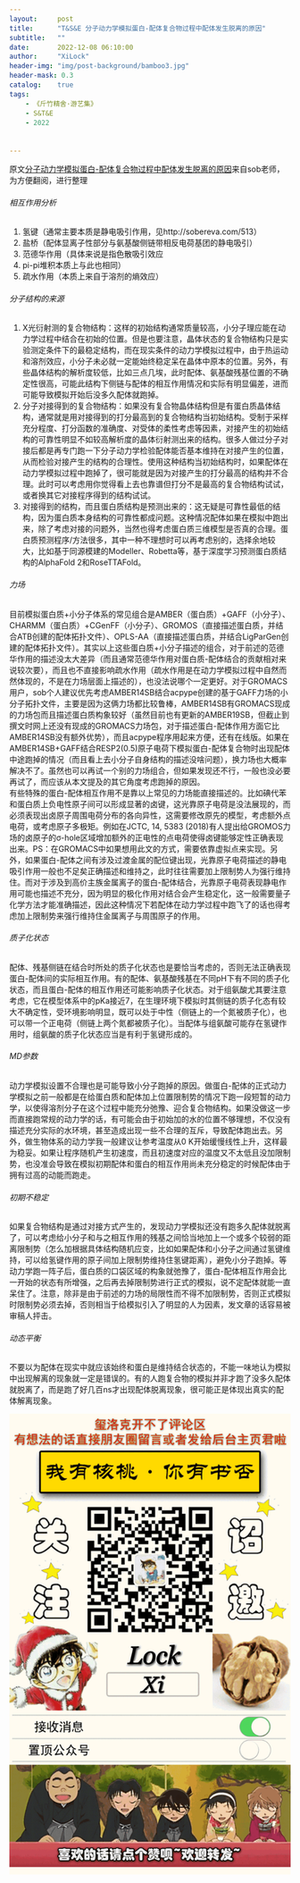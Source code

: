 ```yaml
---
layout:     post
title:      "T&S&E 分子动力学模拟蛋白-配体复合物过程中配体发生脱离的原因"
subtitle:   ""
date:       2022-12-08 06:10:00
author:     "XiLock"
header-img: "img/post-background/bamboo3.jpg"
header-mask: 0.3
catalog:    true
tags:
    - 《斤竹精舍·游艺集》
    - S&T&E
    - 2022


---
```


原文[分子动力学模拟蛋白-配体复合物过程中配体发生脱离的原因](http://sobereva.com/632)来自sob老师，为方便翻阅，进行整理


###### 相互作用分析
1. 氢键（通常主要本质是静电吸引作用，见http://sobereva.com/513）
1. 盐桥（配体显离子性部分与氨基酸侧链带相反电荷基团的静电吸引）
1. 范德华作用（具体来说是指色散吸引效应
1. pi-pi堆积本质上与此也相同）
1. 疏水作用（本质上来自于溶剂的熵效应）
###### 分子结构的来源
1. X光衍射测的复合物结构：这样的初始结构通常质量较高，小分子理应能在动力学过程中结合在初始的位置。但是也要注意，晶体状态的复合物结构只是实验测定条件下的最稳定结构，而在现实条件的动力学模拟过程中，由于热运动和溶剂效应，小分子未必就一定能始终稳定呆在晶体中原本的位置。另外，有些晶体结构的解析度较低，比如三点几埃，此时配体、氨基酸残基位置的不确定性很高，可能此结构下侧链与配体的相互作用情况和实际有明显偏差，进而可能导致模拟开始后没多久配体就跑掉。
1. 分子对接得到的复合物结构：如果没有复合物晶体结构但是有蛋白质晶体结构，通常就是用对接得到的打分最高到的复合物结构当初始结构。受制于采样充分程度、打分函数的准确度、对受体的柔性考虑等因素，对接产生的初始结构的可靠性明显不如较高解析度的晶体衍射测出来的结构。很多人做过分子对接后都是再专门跑一下分子动力学检验配体能否基本维持在对接产生的位置，从而检验对接产生的结构的合理性。使用这种结构当初始结构时，如果配体在动力学模拟过程中跑掉了，很可能就是因为对接产生的打分最高的结构并不合理。此时可以考虑用你觉得看上去也靠谱但打分不是最高的复合物结构试试，或者换其它对接程序得到的结构试试。
1. 对接得到的结构，而且蛋白质结构是预测出来的：这无疑是可靠性最低的结构，因为蛋白质本身结构的可靠性都成问题。这种情况配体如果在模拟中跑出来，除了考虑对接的问题外，当然也得考虑蛋白质三维模型是否真的合理。蛋白质预测程序/方法很多，其中一种不理想时可以再考虑别的，选择余地较大，比如基于同源模建的Modeller、Robetta等，基于深度学习预测蛋白质结构的AlphaFold 2和RoseTTAFold。
###### 力场
目前模拟蛋白质+小分子体系的常见组合是AMBER（蛋白质）+GAFF（小分子）、CHARMM（蛋白质）+CGenFF（小分子）、GROMOS（直接描述蛋白质，并结合ATB创建的配体拓扑文件）、OPLS-AA（直接描述蛋白质，并结合LigParGen创建的配体拓扑文件）。其实以上这些蛋白质+小分子描述的组合，对于前述的范德华作用的描述没太大差异（而且通常范德华作用对蛋白质-配体结合的贡献相对来说较次要），而且也不直接影响疏水作用（疏水作用是在动力学模拟过程中自然而然体现的，不是在力场层面上描述的），也没法说哪个一定更好。对于GROMACS用户，sob个人建议优先考虑AMBER14SB结合acpype创建的基于GAFF力场的小分子拓扑文件，主要是因为这俩力场都比较鲁棒，AMBER14SB有GROMACS现成的力场包而且描述蛋白质构象较好（虽然目前也有更新的AMBER19SB，但截止到撰文时网上还没有现成的GROMACS力场包，对于描述蛋白-配体作用方面它比AMBER14SB没有额外优势），而且acpype程序用起来方便，还有在线版。如果在AMBER14SB+GAFF结合RESP2(0.5)原子电荷下模拟蛋白-配体复合物时出现配体中途跑掉的情况（而且看上去小分子自身结构的描述没啥问题），换力场也大概率解决不了。虽然也可以再试一个别的力场组合，但如果发现还不行，一般也没必要再试了，而应该从本文提及的其它角度考虑跑掉的原因。  
有些特殊的蛋白-配体相互作用不是靠以上常见的力场能直接描述的。比如碘代苯和蛋白质上负电性原子间可以形成显著的卤键，这光靠原子电荷是没法展现的，而必须表现出卤原子周围电荷分布的各向异性，这需要修改原先的模型，考虑额外点电荷，或考虑原子多极矩。例如在JCTC, 14, 5383 (2018)有人提出给GROMOS力场的卤原子的σ-hole区域增加额外的正电性的点电荷使得卤键能够定性正确表现出来。PS：在GROMACS中如果想用此文的方式，需要依靠虚拟点来实现。另外，如果蛋白-配体之间有涉及过渡金属的配位键出现，光靠原子电荷描述的静电吸引作用一般也不足矣正确描述和维持之，此时往往需要加上限制势人为强行维持住。而对于涉及到高价主族金属离子的蛋白-配体结合，光靠原子电荷表现静电作用可能也描述不充分，因为明显的极化作用对结合会产生稳定化，这一般需要量子化学方法才能准确描述，因此这种情况下若配体在动力学过程中跑飞了的话也得考虑加上限制势来强行维持住金属离子与周围原子的作用。
###### 质子化状态
配体、残基侧链在结合时所处的质子化状态也是要恰当考虑的，否则无法正确表现蛋白-配体间的实际相互作用。有的配体、氨基酸残基在不同pH下有不同的质子化状态，而且蛋白-配体的相互作用还可能影响质子化状态。对于组氨酸尤其要注意考虑，它在模型体系中的pKa接近7，在生理环境下模拟时其侧链的质子化态有较大不确定性，受环境影响明显，既可以处于中性（侧链上的一个氮被质子化），也可以带一个正电荷（侧链上两个氮都被质子化）。当配体与组氨酸可能存在氢键作用时，组氨酸的质子化状态应当是有利于氢键形成的。
###### MD参数
动力学模拟设置不合理也是可能导致小分子跑掉的原因。做蛋白-配体的正式动力学模拟之前一般都是在给蛋白质和配体加上位置限制势的情况下跑一段短暂的动力学，以使得溶剂分子在这个过程中能充分弛豫、迎合复合物结构。如果没做这一步而直接跑常规的动力学的话，有可能会由于初始加的水的位置不够理想，不仅没有描述充分实际的水环境，甚至造成出现一些不合理的互斥，导致配体跑出去。另外，做生物体系的动力学我一般建议让参考温度从0 K开始缓慢线性上升，这样最为稳妥。如果让程序随机产生初速度，而且初速度对应的温度又不太低且没加限制势，也没准会导致在模拟初期配体和蛋白的相互作用尚未充分稳定的时候配体由于拥有过高的动能而跑走。
###### 初期不稳定
如果复合物结构是通过对接方式产生的，发现动力学模拟还没有跑多久配体就脱离了，可以考虑给小分子和与之相互作用的残基之间恰当地加上一个或多个较弱的距离限制势（怎么加根据具体结构随机应变，比如如果配体和小分子之间通过氢键维持，可以给氢键作用的原子间加上限制势维持住氢键距离），避免小分子跑掉。等动力学跑一阵子后，蛋白质的口袋区域的构象就弛豫了，蛋白-配体相互作用会比一开始的状态有所增强，之后再去掉限制势进行正式的模拟，说不定配体就能一直呆住了。注意，除非是由于前述的力场的局限性而不得不加限制势，否则正式模拟时限制势必须去掉，否则相当于给模拟引入了明显的人为因素，发文章的话容易被审稿人抨击。
###### 动态平衡
不要以为配体在现实中就应该始终和蛋白是维持结合状态的，不能一味地认为模拟中出现解离的现象就一定是错误的。有的人跑复合物的模拟并非才跑了没多久配体就脱离了，而是跑了好几百ns才出现配体脱离现象，很可能正是体现出真实的配体解离现象。
 
![](/img/wc-tail.GIF)
